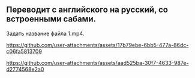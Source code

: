 
## Переводит с английского на русский, со встроенными сабами.
Задать название файла 1.mp4.


https://github.com/user-attachments/assets/17b79ebe-6bb5-477a-86dc-c06fa5813709




https://github.com/user-attachments/assets/aad525ba-30f7-4633-987e-d2774568e2a0

